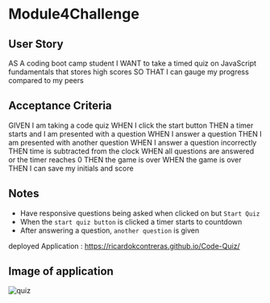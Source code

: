 # Module4Challenge

## User Story
AS A coding boot camp student
I WANT to take a timed quiz on JavaScript fundamentals that stores high scores
SO THAT I can gauge my progress compared to my peers


## Acceptance Criteria
GIVEN I am taking a code quiz
WHEN I click the start button
THEN a timer starts and I am presented with a question
WHEN I answer a question
THEN I am presented with another question
WHEN I answer a question incorrectly
THEN time is subtracted from the clock
WHEN all questions are answered or the timer reaches 0
THEN the game is over
WHEN the game is over
THEN I can save my initials and score

## Notes 
- Have responsive questions being asked when clicked on but `Start Quiz`
- When the `start quiz button` is clicked a timer starts to countdown
- After answering a question, `another question` is given

deployed Application : https://ricardokcontreras.github.io/Code-Quiz/

## Image of application


![quiz](https://user-images.githubusercontent.com/104086686/194788131-5b823ae5-bc7d-4a8a-ab92-3b9ec938a4f6.png)

